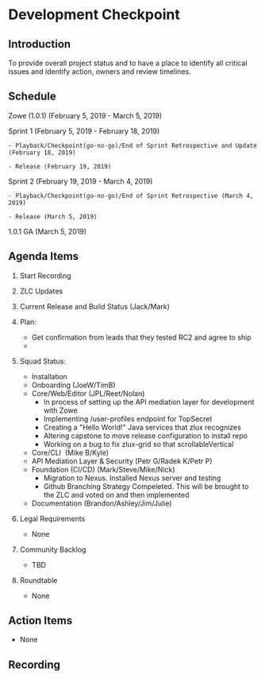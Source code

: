 # Development Checkpoint

Introduction
------------
To provide overall project status and to have a place to identify all critical issues and identify action, owners and review timelines.

Schedule
--------
Zowe (1.0.1) (February 5, 2019 -	March 5, 2019)

  Sprint 1 (February 5, 2019	- February 18, 2019)

    - Playback/Checkpoint(go-no-go)/End of Sprint Retrospective and Update (February 18, 2019)

    - Release (February 19, 2019)

  Sprint 2 (February 19, 2019 - March 4, 2019)

    - Playback/Checkpoint(go-no-go)/End of Sprint Retrospective (March 4, 2019)

    - Release (March 5, 2019)

1.0.1 GA (March 5, 2019)

Agenda Items
------------
1. Start Recording
2. ZLC Updates
3. Current Release and Build Status (Jack/Mark)
4. Plan:
    - Get confirmation from leads that they tested RC2 and agree to ship
    -
5. Squad Status:
    - Installation
    - Onboarding (JoeW/TimB)
    - Core/Web/Editor (JPL/Reet/Nolan)
      - In process of setting up the API mediation layer for development with Zowe
      - Implementing /user-profiles endpoint for TopSecret
      - Creating a "Hello World!" Java services that zlux recognizes
      - Altering capstone to move release configuration to install repo
      - Working on a bug to fix zlux-grid so that scrollableVertical
    - Core/CLI  (Mike B/Kyle)
    - API Mediation Layer & Security (Petr G/Radek K/Petr P)
    - Foundation (CI/CD) (Mark/Steve/Mike/Nick)
      - Migration to Nexus. Installed Nexus server and testing
      - Github Branching Strategy Compeleted. This will be brought to the ZLC and voted on and then implemented
    - Documentation (Brandon/Ashley/Jim/Julie)

6. Legal Requirements
    - None

7. Community Backlog
    - TBD
8. Roundtable
    - None

Action Items
------------
- None


Recording
-------------------------
